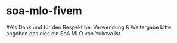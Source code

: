 # soa-mlo-fivem
#Als Dank und für den Respekt bei Verwendung & Weitergabe bitte angeben das dies ein SoA MLO von Yukova ist.
